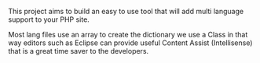 This project aims to build an easy to use tool that will add multi language support to your PHP site.

Most lang files use an array to create the dictionary we use a Class in that way editors such as Eclipse can provide useful Content Assist (Intellisense) that is a great time saver to the developers.